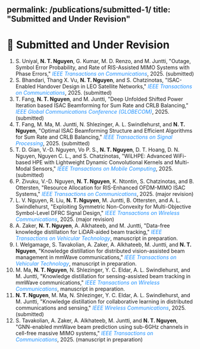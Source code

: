 permalink: /publications/submitted-1/
title: "Submitted and Under Revision"
---

# 📝 Submitted and Under Revision  

<ol>

<li>
S. Uniyal, <strong>N. T. Nguyen</strong>, G. Kumar, M. D. Renzo, and M. Juntti,  
"Outage, Symbol Error Probability, and Rate of RIS-Assisted MIMO Systems with Phase Errors,"  
<span style="color:#1E90FF;"><em>IEEE Transactions on Communications</em></span>, 2025. (submitted)
</li>

<li>
S. Bhandari, Thang X. Vu, <strong>N. T. Nguyen</strong>, and S. Chatzinotas,  
"ISAC-Enabled Handover Design in LEO Satellite Networks,"  
<span style="color:#1E90FF;"><em>IEEE Transactions on Communications</em></span>, 2025. (submitted)
</li>

<li>
T. Fang, <strong>N. T. Nguyen</strong>, and M. Juntti,  
"Deep Unfolded Shifted Power Iteration based ISAC Beamforming for Sum Rate and CRLB Balancing,"  
<span style="color:#1E90FF;"><em>IEEE Global Communications Conference (GLOBECOM)</em></span>, 2025. (submitted)
</li>

<li>
T. Fang, M. Ma, M. Juntti, N. Shlezinger, A. L. Swindlehurst, and <strong>N. T. Nguyen</strong>,  
"Optimal ISAC Beamforming Structure and Efficient Algorithms for Sum Rate and CRLB Balancing,"  
<span style="color:#1E90FF;"><em>IEEE Transactions on Signal Processing</em></span>, 2025. (submitted)
</li>

<li>
T. D. Gian, V.-D. Nguyen, Vo P. S., <strong>N. T. Nguyen</strong>, D. T. Hoang, D. N. Nguyen, Nguyen C. L., and S. Chatzinotas,  
"WiLHPE: Advanced WiFi-based HPE with Lightweight Dynamic Convolutional Kernels and Multi-Modal Sensors,"  
<span style="color:#1E90FF;"><em>IEEE Transactions on Mobile Computing</em></span>, 2025. (submitted)
</li>

<li>
P. Zivuku, V.-D. Nguyen, <strong>N. T. Nguyen</strong>, K. Ntontin, S. Chatzinotas, and B. Ottersten,  
"Resource Allocation for RIS-Enhanced OFDM-MIMO ISAC Systems,"  
<span style="color:#1E90FF;"><em>IEEE Transactions on Communications</em></span>, 2025. (major revision)
</li>

<li>
L. V. Nguyen, R. Liu, <strong>N. T. Nguyen</strong>, M. Juntti, B. Ottersten, and A. L. Swindlehurst,  
"Exploiting Symmetric Non-Convexity for Multi-Objective Symbol-Level DFRC Signal Design,"  
<span style="color:#1E90FF;"><em>IEEE Transactions on Wireless Communications</em></span>, 2025. (major revision)
</li>

<li>
A. Zaker, <strong>N. T. Nguyen</strong>, A. Alkhateeb, and M. Juntti,  
"Data-free knowledge distillation for LiDAR-aided beam tracking,"  
<span style="color:#1E90FF;"><em>IEEE Transactions on Vehicular Technology</em></span>, manuscript in preparation.
</li>

<li>
I. Welgamage, S. Tavakolian, A. Zaker, A. Alkhateeb, M. Juntti, and <strong>N. T. Nguyen</strong>,  
"Knowledge distillation for distributed vision-assisted beam management in mmWave communications,"  
<span style="color:#1E90FF;"><em>IEEE Transactions on Vehicular Technology</em></span>, manuscript in preparation.
</li>

<li>
M. Ma, <strong>N. T. Nguyen</strong>, N. Shlezinger, Y. C. Eldar, A. L. Swindlehurst, and M. Juntti,  
"Knowledge distillation for sensing-assisted beam tracking in mmWave communications,"  
<span style="color:#1E90FF;"><em>IEEE Transactions on Wireless Communications</em></span>, manuscript in preparation.
</li>

<li>
<strong>N. T. Nguyen</strong>, M. Ma, N. Shlezinger, Y. C. Eldar, A. L. Swindlehurst, and M. Juntti,  
"Knowledge distillation for collaborative learning in distributed communications and sensing,"  
<span style="color:#1E90FF;"><em>IEEE Wireless Communications</em></span>, 2025. (submitted)
</li>

<li>
S. Tavakolian, A. Zaker, A. Alkhateeb, M. Juntti, and <strong>N. T. Nguyen</strong>,  
"GNN-enabled mmWave beam prediction using sub-6GHz channels in cell-free massive MIMO systems,"  
<span style="color:#1E90FF;"><em>IEEE Transactions on Communications</em></span>, 2025. (manuscript in preparation)
</li>

</ol>
